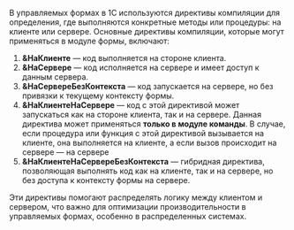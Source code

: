 В управляемых формах в 1С используются директивы компиляции для определения, где выполняются конкретные методы или процедуры: на клиенте или сервере. Основные директивы компиляции, которые могут применяться в модуле формы, включают:

1. **&НаКлиенте** — код выполняется на стороне клиента.
2. **&НаСервере** — код исполняется на сервере и имеет доступ к данным сервера.
3. **&НаСервереБезКонтекста** — код запускается на сервере, но без привязки к текущему контексту формы.
4. **&НаКлиентеНаСервере** — код с этой директивой может запускаться как на стороне клиента, так и на сервере. Данная директива может применяться **только в модуле команды**. В случае, если процедура или функция с этой директивой вызывается на клиенте, она выполняется на клиенте, а если вызов происходит на сервере — на сервере
5. **&НаКлиентеНаСервереБезКонтекста** — гибридная директива, позволяющая выполнять код как на клиенте, так и на сервере, но без доступа к контексту формы на сервере.

Эти директивы помогают распределять логику между клиентом и сервером, что важно для оптимизации производительности в управляемых формах, особенно в распределенных системах.